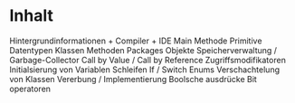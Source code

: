 # Inhalt

Hintergrundinformationen + Compiler + IDE
Main Methode
Primitive Datentypen
Klassen
Methoden
Packages
Objekte
Speicherverwaltung / Garbage-Collector
Call by Value / Call by Reference
Zugriffsmodifikatoren
Initialsierung von Variablen
Schleifen
If / Switch
Enums
Verschachtelung von Klassen
Vererbung / Implementierung
Boolsche ausdrücke
Bit operatoren
